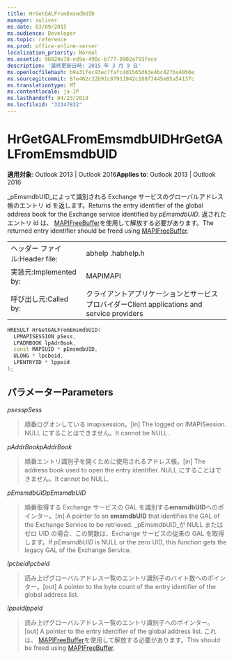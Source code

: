 ```yaml
---
title: HrGetGALFromEmsmdbUID
manager: soliver
ms.date: 03/09/2015
ms.audience: Developer
ms.topic: reference
ms.prod: office-online-server
localization_priority: Normal
ms.assetid: 9b824e70-ed9a-490c-b777-8902a793fece
description: '最終更新日時: 2015 年 3 月 9 日'
ms.openlocfilehash: b9a31fec93ec7fafc4d1565d63e4bc427ba4050e
ms.sourcegitcommit: 8fe462c32b91c87911942c188f3445e85a54137c
ms.translationtype: MT
ms.contentlocale: ja-JP
ms.lasthandoff: 04/23/2019
ms.locfileid: "32347832"
---
```

# <a name="hrgetgalfromemsmdbuid"></a><span data-ttu-id="5dbf5-103">HrGetGALFromEmsmdbUID</span><span class="sxs-lookup"><span data-stu-id="5dbf5-103">HrGetGALFromEmsmdbUID</span></span>

  
  
<span data-ttu-id="5dbf5-104">**適用対象**: Outlook 2013 | Outlook 2016</span><span class="sxs-lookup"><span data-stu-id="5dbf5-104">**Applies to**: Outlook 2013 | Outlook 2016</span></span> 
  
<span data-ttu-id="5dbf5-105">_pEmsmdbUID_によって識別される Exchange サービスのグローバルアドレス帳のエントリ id を返します。</span><span class="sxs-lookup"><span data-stu-id="5dbf5-105">Returns the entry identifier of the global address book for the Exchange service identified by  _pEmsmdbUID_.</span></span> <span data-ttu-id="5dbf5-106">返されたエントリ id は、 [MAPIFreeBuffer](mapifreebuffer.md)を使用して解放する必要があります。</span><span class="sxs-lookup"><span data-stu-id="5dbf5-106">The returned entry identifier should be freed using [MAPIFreeBuffer](mapifreebuffer.md).</span></span>
  
|||
|:-----|:-----|
|<span data-ttu-id="5dbf5-107">ヘッダー ファイル:</span><span class="sxs-lookup"><span data-stu-id="5dbf5-107">Header file:</span></span>  <br/> |<span data-ttu-id="5dbf5-108">abhelp .h</span><span class="sxs-lookup"><span data-stu-id="5dbf5-108">abhelp.h</span></span>  <br/> |
|<span data-ttu-id="5dbf5-109">実装元:</span><span class="sxs-lookup"><span data-stu-id="5dbf5-109">Implemented by:</span></span>  <br/> |<span data-ttu-id="5dbf5-110">MAPI</span><span class="sxs-lookup"><span data-stu-id="5dbf5-110">MAPI</span></span>  <br/> |
|<span data-ttu-id="5dbf5-111">呼び出し元:</span><span class="sxs-lookup"><span data-stu-id="5dbf5-111">Called by:</span></span>  <br/> |<span data-ttu-id="5dbf5-112">クライアントアプリケーションとサービスプロバイダー</span><span class="sxs-lookup"><span data-stu-id="5dbf5-112">Client applications and service providers</span></span>  <br/> |
   
```cpp
HRESULT HrGetGALFromEmsmdbUID(
  LPMAPISESSION pSess,
  LPADRBOOK lpAdrBook,
  const MAPIUID * pEmsmdbUID,
  ULONG * lpcbeid,
  LPENTRYID * lppeid
);
```

## <a name="parameters"></a><span data-ttu-id="5dbf5-113">パラメーター</span><span class="sxs-lookup"><span data-stu-id="5dbf5-113">Parameters</span></span>

 <span data-ttu-id="5dbf5-114">_psess_</span><span class="sxs-lookup"><span data-stu-id="5dbf5-114">_pSess_</span></span>
  
> <span data-ttu-id="5dbf5-115">順番ログオンしている imapisession。</span><span class="sxs-lookup"><span data-stu-id="5dbf5-115">[in] The logged on IMAPISession.</span></span> <span data-ttu-id="5dbf5-116">NULL にすることはできません。</span><span class="sxs-lookup"><span data-stu-id="5dbf5-116">It cannot be NULL.</span></span>
    
 <span data-ttu-id="5dbf5-117">_pAddrBook_</span><span class="sxs-lookup"><span data-stu-id="5dbf5-117">_pAddrBook_</span></span>
  
> <span data-ttu-id="5dbf5-118">順番エントリ識別子を開くために使用されるアドレス帳。</span><span class="sxs-lookup"><span data-stu-id="5dbf5-118">[in] The address book used to open the entry identifier.</span></span> <span data-ttu-id="5dbf5-119">NULL にすることはできません。</span><span class="sxs-lookup"><span data-stu-id="5dbf5-119">It cannot be NULL.</span></span>
    
 <span data-ttu-id="5dbf5-120">_pEmsmdbUID_</span><span class="sxs-lookup"><span data-stu-id="5dbf5-120">_pEmsmdbUID_</span></span>
  
> <span data-ttu-id="5dbf5-121">順番取得する Exchange サービスの GAL を識別する**emsmdbUID**へのポインター。</span><span class="sxs-lookup"><span data-stu-id="5dbf5-121">[in] A pointer to an **emsmdbUID** that identifies the GAL of the Exchange Service to be retrieved.</span></span> <span data-ttu-id="5dbf5-122">_pEmsmdbUID_が NULL またはゼロ UID の場合、この関数は、Exchange サービスの従来の GAL を取得します。</span><span class="sxs-lookup"><span data-stu-id="5dbf5-122">If  _pEmsmdbUID_ is NULL or the zero UID, this function gets the legacy GAL of the Exchange Service.</span></span> 
    
 <span data-ttu-id="5dbf5-123">_lpcbeid_</span><span class="sxs-lookup"><span data-stu-id="5dbf5-123">_lpcbeid_</span></span>
  
> <span data-ttu-id="5dbf5-124">読み上げグローバルアドレス一覧のエントリ識別子のバイト数へのポインター。</span><span class="sxs-lookup"><span data-stu-id="5dbf5-124">[out] A pointer to the byte count of the entry identifier of the global address list.</span></span>
    
 <span data-ttu-id="5dbf5-125">_lppeid_</span><span class="sxs-lookup"><span data-stu-id="5dbf5-125">_lppeid_</span></span>
  
> <span data-ttu-id="5dbf5-126">読み上げグローバルアドレス一覧のエントリ識別子へのポインター。</span><span class="sxs-lookup"><span data-stu-id="5dbf5-126">[out] A pointer to the entry identifier of the global address list.</span></span> <span data-ttu-id="5dbf5-127">これは、 [MAPIFreeBuffer](mapifreebuffer.md)を使用して解放する必要があります。</span><span class="sxs-lookup"><span data-stu-id="5dbf5-127">This should be freed using [MAPIFreeBuffer](mapifreebuffer.md).</span></span>
    

